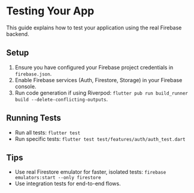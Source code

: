 # Testing Your App

This guide explains how to test your application using the real Firebase backend.

## Setup

1. Ensure you have configured your Firebase project credentials in `firebase.json`.
2. Enable Firebase services (Auth, Firestore, Storage) in your Firebase console.
3. Run code generation if using Riverpod: `flutter pub run build_runner build --delete-conflicting-outputs`.

## Running Tests

- Run all tests: `flutter test`
- Run specific tests: `flutter test test/features/auth/auth_test.dart`

## Tips

- Use real Firestore emulator for faster, isolated tests: `firebase emulators:start --only firestore`
- Use integration tests for end-to-end flows.